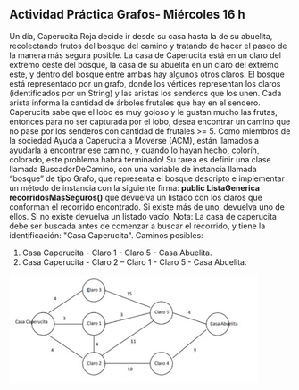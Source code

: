 ## Actividad Práctica Grafos- Miércoles 16 h

Un día, Caperucita Roja decide ir desde su casa hasta la de su abuelita, recolectando frutos del bosque del camino y tratando de hacer el paseo de la manera más segura posible. La casa de Caperucita está en un claro del extremo oeste del bosque, la casa de su abuelita en un claro del extremo este, y dentro del bosque entre ambas hay algunos otros claros. El bosque está representado por un grafo, donde los vértices representan los claros (identificados por un String) y las aristas los senderos que los unen. 
Cada arista informa la cantidad de árboles frutales que hay en el sendero. Caperucita sabe que el lobo es muy goloso y le gustan mucho las frutas, entonces para no ser capturada por el lobo, desea encontrar un camino que no pase por los senderos con cantidad de frutales >= 5. Como miembros de la sociedad Ayuda a Caperucita a Moverse (ACM), están llamados a ayudarla a encontrar ese camino, y cuando lo hayan hecho, colorín, colorado, este problema habrá terminado! 
Su tarea es definir una clase llamada BuscadorDeCamino, con una variable de instancia llamada “bosque” de tipo Grafo, que representa el bosque descripto e implementar un método de instancia con la siguiente firma:
**public ListaGenerica recorridosMasSeguros()** que devuelva un listado con los claros que conforman el recorrido encontrado. 
Si existe más de uno, devuelva uno de ellos. Si no existe devuelva un listado vacío. 
Nota: La casa de caperucita debe ser buscada antes de comenzar a buscar el recorrido, y tiene la identificación: "Casa Caperucita". 
Caminos posibles:
1) Casa Caperucita - Claro 1 - Claro 5 - Casa Abuelita.
2) Casa Caperucita - Claro 2 – Claro 1 - Claro 5 - Casa Abuelita.

![grafo](grafo-caperucita1.jpg)
